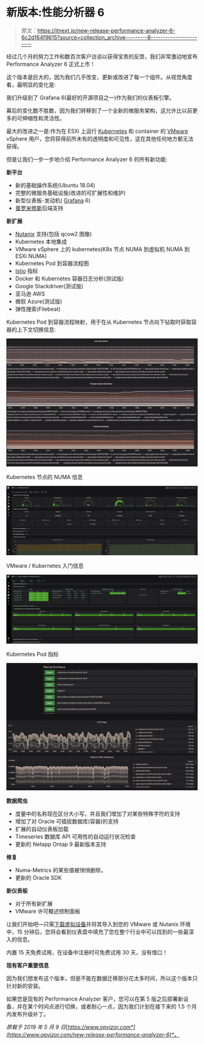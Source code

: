 # 新版本:性能分析器 6

> 原文：<https://itnext.io/new-release-performance-analyzer-6-6c2d164f9615?source=collection_archive---------8----------------------->

经过几个月的努力工作和数百次客户访谈以获得宝贵的反馈，我们非常激动地宣布 Performance Analyzer 6 正式上市！

这个版本是巨大的，因为我们几乎改变，更新或改进了每一个组件。从视觉角度看，最明显的变化是:

我们升级到了 Grafana 6(最好的开源项目之一)作为我们的仪表板引擎。

幕后的变化数不胜数，因为我们转移到了一个全新的微服务架构，这允许比以前更多的可伸缩性和灵活性。

最大的改进之一是:作为在 ESXi 上运行 [Kubernetes](https://www.kubernetes.io) 和 container 的 [VMware](https://www.vmware.com) vSphere 用户，您将获得前所未有的透明度和可见性，这在其他任何地方都无法获得。

但是让我们一步一步地介绍 Performance Analyzer 6 的所有新功能:

**新平台**

*   新的基础操作系统(Ubuntu 18.04)
*   完整的微服务基础设施(改进的可扩展性和维护)
*   新型仪表板-发动机( [Grafana](https://www.grafana.com) 6)
*   [普罗米修斯](https://www.prometheus.io)后端支持

**新扩展**

*   [Nutanix](http://www.nutanix.com) 支持(包括 qcow2 图像)
*   Kubernetes 本地集成
*   VMware vSphere 上的 kubernetes(K8s 节点 NUMA 到虚拟机 NUMA 到 ESXi NUMA)
*   Kubernetes Pod 到容器流程图
*   [Istio](https://istio.io/) 指标
*   Docker 和 Kubernetes 容器日志分析(测试版)
*   Google Stackdriver(测试版)
*   亚马逊 AWS
*   微软 Azure(测试版)
*   弹性搜索(Filebeat)

Kubernetes Pod 到容器流程映射，用于在从 Kubernetes 节点向下钻取时获取容器的上下文切换信息:

![](img/55efed56562742e86d244aeae3a12146.png)

Kubernetes 节点的 NUMA 信息

![](img/4938e0b7838fedc7ba7b04928fe40f37.png)

VMware / Kubernetes 入门信息

![](img/24de2ed270bde8b920c5f48f90996a9c.png)

Kubernetes Pod 指标

![](img/1fa8214707b71a58ef99a122104d2ae6.png)

**数据爬虫**

*   度量中的名称现在区分大小写，并且我们增加了对某些特殊字符的支持
*   增加了对 Oracle 可插拔数据库(容器)的支持
*   扩展的自动仪表板加载
*   Timeseries 数据库 API 可用性的自动运行状况检查
*   更新的 Netapp Ontap 9 最新版本支持

**修复**

*   Numa-Metrics 的某些值被悄悄删除。
*   更新的 Oracle SDK

**新仪表板**

*   对于所有新扩展
*   VMware 许可概述控制面板

让我们开始吧—只需[下载虚拟设备](https://www.opvizor.com)并将其导入到您的 VMware 或 Nutanix 环境中，15 分钟后，您将会看到仪表盘中填充了您在整个行业中可以找到的一些最深入的信息。

内置 15 天免费试用，在设备中注册时可免费试用 30 天，没有借口！

**现有客户重要信息**

因为我们想发布这个版本，但是不能在数据迁移部分花太多时间，所以这个版本只针对新的安装。

如果您是现有的 Performance Analyzer 客户，您可以在第 5 版之后部署新设备，并在某个时间点进行切换，或者耐心一点，因为我们计划在接下来的 1.5 个月内发布升级补丁。

*原载于 2019 年 5 月 9 日*[*https://www.opvizor.com*](https://www.opvizor.com/new-release-performance-analyzer-6)*。*